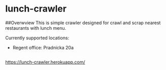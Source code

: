 # lunch-crawler

##Overwview
This is simple crawler designed for crawl and scrap nearest restaurants with lunch menu.

Currently supported locations: 
- Regent office: Pradnicka 20a

##
https://lunch-crawler.herokuapp.com/